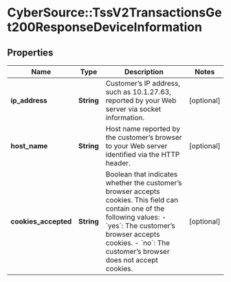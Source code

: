 # CyberSource::TssV2TransactionsGet200ResponseDeviceInformation

## Properties
Name | Type | Description | Notes
------------ | ------------- | ------------- | -------------
**ip_address** | **String** | Customer’s IP address, such as 10.1.27.63, reported by your Web server via socket information.  | [optional] 
**host_name** | **String** | Host name reported by the customer’s browser to your Web server identified via the HTTP header. | [optional] 
**cookies_accepted** | **String** | Boolean that indicates whether the customer’s browser accepts cookies. This field can contain one of the following values:   - &#x60;yes&#x60;: The customer’s browser accepts cookies.   - &#x60;no&#x60;: The customer’s browser does not accept cookies.  | [optional] 


